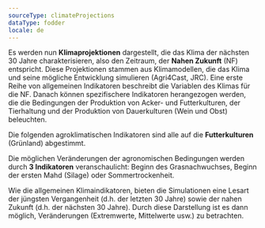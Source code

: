 ```yaml
---
sourceType: climateProjections
dataType: fodder
locale: de
---
```

Es werden nun **Klimaprojektionen** dargestellt, die das Klima der nächsten 30 Jahre charakterisieren, also den Zeitraum, der **Nahen Zukunft** (NF) entspricht. Diese Projektionen stammen aus Klimamodellen, die das Klima und seine mögliche Entwicklung simulieren (Agri4Cast, JRC).
Eine erste Reihe von allgemeinen Indikatoren beschreibt die Variablen des Klimas für die NF. Danach können spezifischere Indikatoren herangezogen werden, die die Bedingungen der Produktion von Acker- und Futterkulturen, der Tierhaltung und der Produktion von Dauerkulturen (Wein und Obst) beleuchten.

Die folgenden agroklimatischen Indikatoren sind alle auf die **Futterkulturen**
(Grünland) abgestimmt.

Die möglichen Veränderungen der agronomischen Bedingungen werden durch **3
Indikatoren** veranschaulicht: Beginn des Grasnachwuchses, Beginn der ersten Mahd
(Silage) oder Sommertrockenheit.

Wie die allgemeinen Klimaindikatoren, bieten die Simulationen eine Lesart der
jüngsten Vergangenheit (d.h. der letzten 30 Jahre) sowie der nahen Zukunft
(d.h. der nächsten 30 Jahre). Durch diese Darstellung ist es dann möglich,
Veränderungen (Extremwerte, Mittelwerte usw.) zu betrachten.
